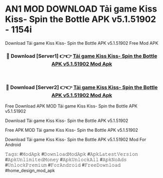 # AN1 MOD DOWNLOAD Tải game Kiss Kiss- Spin the Bottle APK v5.1.51902 - 1154i
Download Tải game Kiss Kiss- Spin the Bottle APK v5.1.51902 Free Mod APK

<div align="center">
<h3>🔴 Download [Server1] 👉👉 <a href="https://apk-comot.site?title=Tải_game_Kiss_Kiss-_Spin_the_Bottle_APK_v5.1.51902">Tải game Kiss Kiss- Spin the Bottle APK v5.1.51902 Mod Apk</a></h3><br>

<h3>🔴 Download [Server2] 👉👉 <a href="https://apk-comot.site?title=Tải_game_Kiss_Kiss-_Spin_the_Bottle_APK_v5.1.51902">Tải game Kiss Kiss- Spin the Bottle APK v5.1.51902 Mod Apk</a></h3>
</div>


Free Download APK MOD Tải game Kiss Kiss- Spin the Bottle APK v5.1.51902

Download Tải game Kiss Kiss- Spin the Bottle APK v5.1.51902 

Free APK MOD Tải game Kiss Kiss- Spin the Bottle APK v5.1.51902 

Download Tải game Kiss Kiss- Spin the Bottle APK v5.1.51902 Mod For Android

𝚃𝚊𝚐𝚜: #𝙼𝚘𝚍𝙰𝚙𝚔 #𝙳𝚘𝚠𝚗𝚕𝚘𝚊𝚍𝙼𝚘𝚍𝙰𝚙𝚔 #𝙰𝚙𝚔𝙻𝚊𝚝𝚎𝚜𝚝𝚅𝚎𝚛𝚜𝚒𝚘𝚗 #𝙰𝚙𝚔𝚄𝚗𝚕𝚒𝚖𝚒𝚝𝚎𝚍𝙼𝚘𝚗𝚎𝚢 #𝙰𝚙𝚔𝚄𝚗𝚕𝚘𝚌𝚔𝙰𝚕𝚕 #𝙰𝚙𝚔𝙽𝚘𝙰𝚍𝚜 #𝚄𝚗𝚕𝚘𝚌𝚔𝙿𝚛𝚎𝚖𝚒𝚞𝚖 #𝙵𝚘𝚛𝙰𝚗𝚍𝚛𝚘𝚒𝚍 #𝙵𝚛𝚎𝚎𝙳𝚘𝚠𝚗𝚕𝚘𝚊𝚍 #home_design_mod_apk